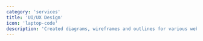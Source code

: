 ```yaml
---
category: 'services'
title: 'UI/UX Design'
icon: 'laptop-code'
description: 'Created diagrams, wireframes and outlines for various websites.'
---
```

